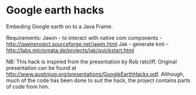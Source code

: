 Google earth hacks
==================
Embeding Google earth on to a Java Frame.

Requirements:
Jawin - to interact with native com components  - http://jawinproject.sourceforge.net/jawin.html
Jak - generate kml - http://labs.micromata.de/projects/jak/quickstart.html



















NB:
This hack is inspired from the presentation by Rob ratcliff. Original presentation can be found at http://www.austinjug.org/presentations/GoogleEarthHacks.pdf. Although, much of the code has been done to suit the hack, the project contains parts of code from him. 
